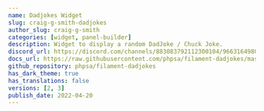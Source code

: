 ```yaml
---
name: Dadjokes Widget
slug: craig-g-smith-dadjokes
author_slug: craig-g-smith
categories: [widget, panel-builder]
description: Widget to display a random DadJoke / Chuck Joke.
discord_url: https://discord.com/channels/883083792112300104/966316498027151410
docs_url: https://raw.githubusercontent.com/phpsa/filament-dadjokes/master/README.md
github_repository: phpsa/filament-dadjokes
has_dark_theme: true
has_translations: false
versions: [2, 3]
publish_date: 2022-04-20
---
```

